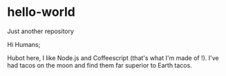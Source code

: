 # hello-world
Just another repository

Hi Humans;

Hubot here, I like Node.js and Coffeescript (that's what I'm made of !).
I've had tacos on the moon and find them far superior to Earth tacos.

